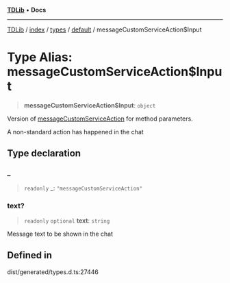 [**TDLib**](../../../../../../README.md) • **Docs**

***

[TDLib](../../../../../../modules.md) / [index](../../../../../README.md) / [types](../../../README.md) / [default](../README.md) / messageCustomServiceAction$Input

# Type Alias: messageCustomServiceAction$Input

> **messageCustomServiceAction$Input**: `object`

Version of [messageCustomServiceAction](messageCustomServiceAction.md) for method parameters.

A non-standard action has happened in the chat

## Type declaration

### \_

> `readonly` **\_**: `"messageCustomServiceAction"`

### text?

> `readonly` `optional` **text**: `string`

Message text to be shown in the chat

## Defined in

dist/generated/types.d.ts:27446
